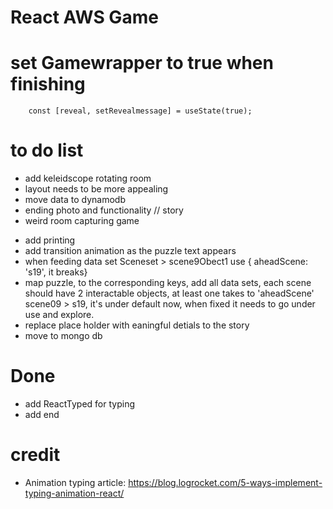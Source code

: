 # React AWS Game

# set Gamewrapper to true when finishing

```
    const [reveal, setRevealmessage] = useState(true);
```

# to do list

- add keleidscope rotating room
- layout needs to be more appealing
- move data to dynamodb
- ending photo and functionality // story
- weird room capturing game

* add printing
* add transition animation as the puzzle text appears
* when feeding data set Sceneset > scene9Obect1 use { aheadScene: 's19', it breaks}
* map puzzle, to the corresponding keys, add all data sets, each scene should have 2 interactable objects, at least one takes to 'aheadScene' scene09 > s19, it's under default now, when fixed it needs to go under use and explore.
* replace place holder with eaningful detials to the story
* move to mongo db

# Done

- add ReactTyped for typing
- add end

# credit

- Animation typing article: https://blog.logrocket.com/5-ways-implement-typing-animation-react/
